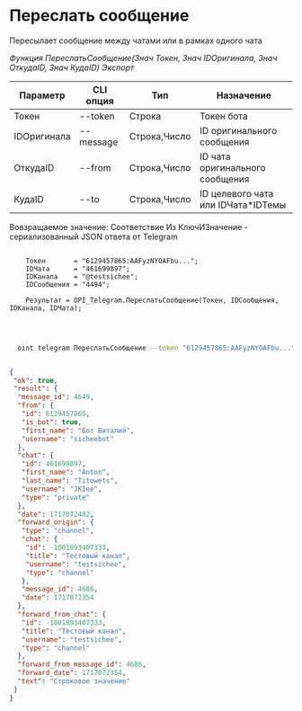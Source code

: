 ﻿---
sidebar_position: 11
---

# Переслать сообщение
 Пересылает сообщение между чатами или в рамках одного чата


*Функция ПереслатьСообщение(Знач Токен, Знач IDОригинала, Знач ОткудаID, Знач КудаID) Экспорт*

  | Параметр | CLI опция | Тип | Назначение |
  |-|-|-|-|
  | Токен | --token | Строка | Токен бота |
  | IDОригинала | --message | Строка,Число | ID оригинального сообщения |
  | ОткудаID | --from | Строка,Число | ID чата оригинального сообщения |
  | КудаID | --to | Строка,Число | ID целевого чата или IDЧата*IDТемы |

  
  Вовзращаемое значение:   Соответствие Из КлючИЗначение - сериализованный JSON ответа от Telegram

```bsl title="Пример кода"
	
    Токен       = "6129457865:AAFyzNYOAFbu...";
    IDЧата      = "461699897";
    IDКанала    = "@testsichee";
    IDСообщения = "4494";
    
    Результат = OPI_Telegram.ПереслатьСообщение(Токен, IDСообщения, IDКанала, IDЧата);

	
```

```sh title="Пример команд CLI"
    
  oint telegram ПереслатьСообщение --token "6129457865:AAFyzNYOAFbu..." --message %message% --from %from% --to %to%

```


```json title="Результат"

{
 "ok": true,
 "result": {
  "message_id": 4649,
  "from": {
   "id": 6129457865,
   "is_bot": true,
   "first_name": "Бот Виталий",
   "username": "sicheebot"
  },
  "chat": {
   "id": 461699897,
   "first_name": "Anton",
   "last_name": "Titowets",
   "username": "JKIee",
   "type": "private"
  },
  "date": 1717072482,
  "forward_origin": {
   "type": "channel",
   "chat": {
    "id": -1001893407333,
    "title": "Тестовый канал",
    "username": "testsichee",
    "type": "channel"
   },
   "message_id": 4686,
   "date": 1717072354
  },
  "forward_from_chat": {
   "id": -1001893407333,
   "title": "Тестовый канал",
   "username": "testsichee",
   "type": "channel"
  },
  "forward_from_message_id": 4686,
  "forward_date": 1717072354,
  "text": "Строковое значение"
 }
}

```
